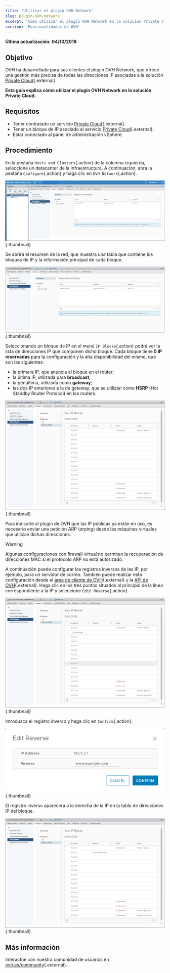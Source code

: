 ```yaml
---
title: 'Utilizar el plugin OVH Network'
slug: plugin-ovh-network
excerpt: 'Cómo utilizar el plugin OVH Network en la solución Private Cloud'
section: 'Funcionalidades de OVH'
---
```


**Última actualización: 04/10/2018**

## Objetivo

OVH ha desarrollado para sus clientes el plugin OVH Network, que ofrece una gestión más precisa de todas las direcciones IP asociadas a la solución [Private Cloud](https://www.ovh.es/private-cloud/){.external}.

**Esta guía explica cómo utilizar el plugin OVH Network en la solución Private Cloud.**

## Requisitos

* Tener contratado un servicio [Private Cloud](https://www.ovh.es/private-cloud/){.external}.
* Tener un bloque de IP asociado al servicio [Private Cloud](https://www.ovh.es/private-cloud/){.external}.
* Estar conectado al panel de administración vSphere.

## Procedimiento

En la pestaña `Hosts and Clusters`{.action} de la columna izquierda, seleccione un datacenter de la infraestructura. A continuación, abra la pestaña `Configure`{.action} y haga clic en `OVH Network`{.action}.

![Plugin OVH Network](images/network_01.png){.thumbnail}

Se abrirá el resumen de la red, que muestra una tabla que contiene los bloques de IP y la información principal de cada bloque.

![Información sobre la IP y los bloques](images/network_02.png){.thumbnail}

Seleccionando un bloque de IP en el menú `IP Blocks`{.action} podrá ver la lista de direcciones IP que componen dicho bloque. Cada bloque tiene **5 IP reservadas** para la configuración y la alta disponibilidad del mismo, que son las siguientes:

- la primera IP, que anuncia el bloque en el router;
- la última IP, utilizada para **broadcast**;
- la penúltima, utilizada como **gateway**;
- las dos IP anteriores a la de gateway, que se utilizan como **HSRP** (Hot Standby Router Protocol) en los routers.

![Bloques de IP](images/network_03.png){.thumbnail}

Para indicarle al plugin de OVH que las IP públicas ya están en uso, es necesario enviar una petición ARP (*arping*) desde las máquinas virtuales que utilizan dichas direcciones. 

> [!warning]
>
> Algunas configuraciones con firewall virtual no permiten la recuperación de direcciones MAC si el protocolo ARP no está autorizado.
>


A continuación puede configurar los registros inversos de las IP, por ejemplo, para un servidor de correo. También puede realizar esta configuración desde el [área de cliente de OVH](https://www.ovh.com/auth/?action=gotomanager){.external} y la [API de OVH](https://api.ovh.com/){.external}. Haga clic en los tres puntos situados al principio de la línea correspondiente a la IP y seleccione `Edit Reverse`{.action}.

![Botón Edit Reverse](images/network_04.png){.thumbnail}

Introduzca el registro inverso y haga clic en `Confirm`{.action}.

![Configuración del registro inverso](images/network_05.png){.thumbnail}

El registro inverso aparecerá a la derecha de la IP en la tabla de direcciones IP del bloque.

![Configuración de las IP](images/network_06.png){.thumbnail}

## Más información

Interactúe con nuestra comunidad de usuarios en [ovh.es/community](https://www.ovh.es/community/){.external}.